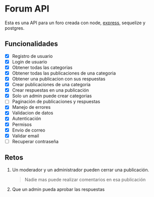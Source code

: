 # Forum API

Esta es una API para un foro creada con node, [express](https://expressjs.com/es/), sequelize y postgres.

## Funcionalidades

- [x] Registro de usuario
- [x] Login de usuario
- [x] Obtener todas las categorias
- [x] Obtener todas las publicaciones de una categoria
- [x] Obtener una publicacion con sus respuestas
- [x] Crear publicaciones de una categoria
- [x] Crear respuestas en una publicación
- [x] Solo un admin puede crear categorias
- [ ] Paginación de publicaciones y respuestas
- [x] Manejo de errores
- [x] Validacion de datos
- [x] Autenticación
- [x] Permisos
- [x] Envio de correo
- [x] Validar email
- [ ] Recuperar contraseña

## Retos

1. Un moderador y un administrador pueden cerrar una publicación.
   > Nadie mas puede realizar comentarios en esa publicación
2. Que un admin pueda aprobar las respuestas
